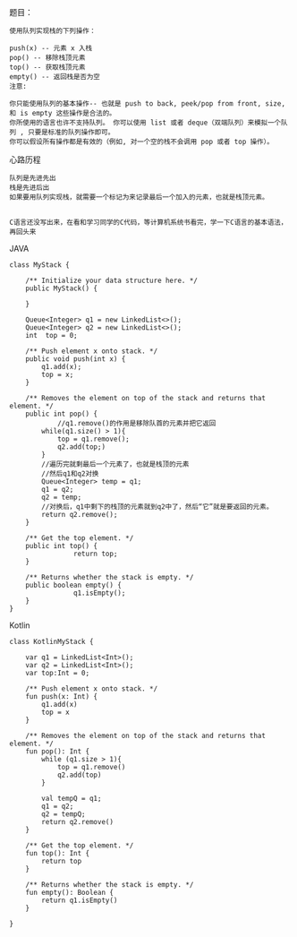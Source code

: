 题目：

```
使用队列实现栈的下列操作：

push(x) -- 元素 x 入栈
pop() -- 移除栈顶元素
top() -- 获取栈顶元素
empty() -- 返回栈是否为空
注意:

你只能使用队列的基本操作-- 也就是 push to back, peek/pop from front, size, 和 is empty 这些操作是合法的。
你所使用的语言也许不支持队列。 你可以使用 list 或者 deque（双端队列）来模拟一个队列 , 只要是标准的队列操作即可。
你可以假设所有操作都是有效的（例如, 对一个空的栈不会调用 pop 或者 top 操作）。
```

心路历程

```
队列是先进先出
栈是先进后出
如果要用队列实现栈，就需要一个标记为来记录最后一个加入的元素，也就是栈顶元素。


C语言还没写出来，在看和学习同学的C代码，等计算机系统书看完，学一下C语言的基本语法，再回头来
```

JAVA

```
class MyStack {

    /** Initialize your data structure here. */
    public MyStack() {

    }

    Queue<Integer> q1 = new LinkedList<>();
    Queue<Integer> q2 = new LinkedList<>();
    int  top = 0;
    
    /** Push element x onto stack. */
    public void push(int x) {
        q1.add(x);
        top = x;
    }
    
    /** Removes the element on top of the stack and returns that element. */
    public int pop() {
    		//q1.remove()的作用是移除队首的元素并把它返回
        while(q1.size() > 1){
            top = q1.remove();
            q2.add(top;)
        }
        //遍历完就剩最后一个元素了，也就是栈顶的元素
        //然后q1和q2对换
        Queue<Integer> temp = q1;
        q1 = q2;
        q2 = temp;
        //对换后，q1中剩下的栈顶的元素就到q2中了，然后“它”就是要返回的元素。
        return q2.remove();
    }
    
    /** Get the top element. */
    public int top() {
				return top;
    }
    
    /** Returns whether the stack is empty. */
    public boolean empty() {
				q1.isEmpty();
    }
}
```

Kotlin



    class KotlinMyStack {
    
        var q1 = LinkedList<Int>();
        var q2 = LinkedList<Int>();
        var top:Int = 0;
    
        /** Push element x onto stack. */
        fun push(x: Int) {
            q1.add(x)
            top = x
        }
    
        /** Removes the element on top of the stack and returns that element. */
        fun pop(): Int {
            while (q1.size > 1){
                top = q1.remove()
                q2.add(top)
            }
    
            val tempQ = q1;
            q1 = q2;
            q2 = tempQ;
            return q2.remove()
        }
    
        /** Get the top element. */
        fun top(): Int {
            return top
        }
    
        /** Returns whether the stack is empty. */
        fun empty(): Boolean {
            return q1.isEmpty()
        }
    
    }